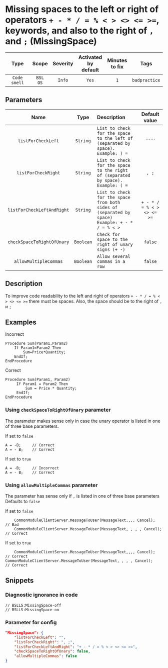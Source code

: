 # Missing spaces to the left or right of operators `+ - * / = % < > <> <= >=`, keywords, and also to the right of `,` and `;` (MissingSpace)

 |     Type     |        Scope        | Severity | Activated<br>by default | Minutes<br>to fix |     Tags      |
 |:------------:|:-------------------:|:--------:|:-----------------------------:|:-----------------------:|:-------------:|
 | `Code smell` | `BSL`<br>`OS` |  `Info`  |             `Yes`             |           `1`           | `badpractice` |

## Parameters

 |            Name            |   Type    | Description                                                                                          |                Default value                 |
 |:--------------------------:|:---------:|:---------------------------------------------------------------------------------------------------- |:--------------------------------------------:|
 |     `listForCheckLeft`     | `String`  | `List to check for the space to the left of (separated by space). Example: ) =`                      |                 ``````                 |
 |    `listForCheckRight`     | `String`  | `List to check for the space to the right of (separated by space). Example: ( =`                     |                    `, ;`                     |
 | `listForCheckLeftAndRight` | `String`  | `List to check for the space from both sides of (separated by space) Example: + - * / = % < >` | `+ - * / = % < > <> <= >=` |
 | `checkSpaceToRightOfUnary` | `Boolean` | `Check for space to the right of unary signs (+ -)`                                                  |                   `false`                    |
 |   `allowMultipleCommas`    | `Boolean` | `Allow several commas in a row`                                                                      |                   `false`                    | 

<!-- Блоки выше заполняются автоматически, не трогать -->
## Description

To improve code readability to the left and right of operators `+ - * / = % < > <> <= >=` there must be spaces. Also, the space should be to the right of `,` и `;`

## Examples

Incorrect

```bsl
Procedure Sum(Param1,Param2)
    If Param1=Param2 Then
        Sum=Price*Quantity;
    EndIf;
EndProcedure
```

Correct

```bsl
Procedure Sum(Param1, Param2)
     If Param1 = Param2 Then
         Sum = Price * Quantity;
     EndIf;
EndProcedure
```

### Using `checkSpaceToRightOfUnary` parameter

The parameter makes sense only in case the unary operator is listed in one of three base parameters.

If set to `false`

```bsl
А = -B;     // Correct
А = - B;    // Correct
```

If set to `true`

```bsl
А = -B;     // Incorrect
А = - B;    // Correct
```

### Using `allowMultipleCommas` parameter

The parameter has sense only if `,` is listed in one of three base parameters Defaults to `false`

If set to `false`

```bsl
    CommonModuleClientServer.MessageToUser(MessageText,,,, Cancel);        // Bad
    CommonModuleClientServer.MessageToUser(MessageText, , , , Cancel);     // Correct
```

If set to `true`

```bsl
    CommonModuleClientServer.MessageToUser(MessageText,,,, Cancel);        // Correct
CommonModuleClientServer.MessageToUser(MessageText, , , , Cancel);     // Correct
```

## Snippets

<!-- Блоки ниже заполняются автоматически, не трогать -->
### Diagnostic ignorance in code

```bsl
// BSLLS:MissingSpace-off
// BSLLS:MissingSpace-on
```

### Parameter for config

```json
"MissingSpace": {
    "listForCheckLeft": "",
    "listForCheckRight": ", ;",
    "listForCheckLeftAndRight": "+ - * / = % < > <> <= >=",
    "checkSpaceToRightOfUnary": false,
    "allowMultipleCommas": false
}
```
